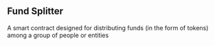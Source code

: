 ## Fund Splitter

A smart contract designed for distributing funds (in the form of tokens) among a group of people or entities